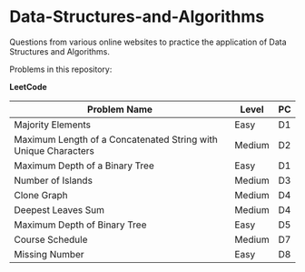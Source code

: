 # Data-Structures-and-Algorithms

Questions from various online websites to practice the application of Data Structures and Algorithms.

Problems in this repository:

**LeetCode** 

| Problem Name                                                   | Level  | PC |
|----------------------------------------------------------------|--------|----|
| Majority Elements                                              | Easy   | D1 |
| Maximum Length of a Concatenated String with Unique Characters | Medium | D2 |
| Maximum Depth of a Binary Tree                                 | Easy   | D1 |
| Number of Islands                                              | Medium | D3 |
| Clone Graph                                                    | Medium | D4 |
| Deepest Leaves Sum                                             | Medium | D4 |
| Maximum Depth of Binary Tree                                   | Easy   | D5 |
| Course Schedule  			                                     | Medium | D7 |
| Missing Number 			                                     | Easy   | D8 |